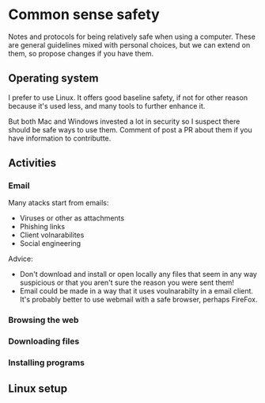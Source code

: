 # Common sense safety

Notes and protocols for being relatively safe when using a computer. These are general guidelines mixed with personal choices, but we can extend on them, so propose changes if you have them.

## Operating system

I prefer to use Linux. It offers good baseline safety, if not for other reason because it's used less, and many tools to further enhance it. 

But both Mac and Windows invested a lot in security so I suspect there should be safe ways to use them. Comment of post a PR about them if you have information to contributte.

## Activities

### Email

Many atacks start from emails:

* Viruses or other as attachments
* Phishing links
* Client volnarabilites
* Social engineering

Advice:

* Don't download and install or open locally any files that seem in any way suspicious or that you aren't sure the reason you were sent them!
* Email could be made in a way that it uses voulnarabilty in a email client. It's probably better to use webmail with a safe browser, perhaps FireFox.

### Browsing the web


### Downloading files


### Installing programs

## Linux setup


##

